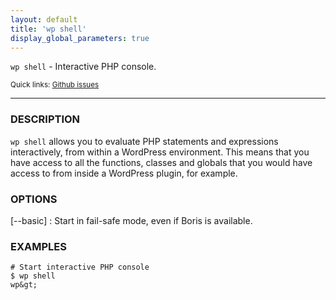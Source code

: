 ```yaml
---
layout: default
title: 'wp shell'
display_global_parameters: true
---
```


`wp shell` - Interactive PHP console.

<small>Quick links: <a href="https://github.com/wp-cli/wp-cli/issues?q=is%3Aopen+label%3Acommand%3Ashell+sort%3Aupdated-desc">Github issues</a></small>

<hr />

### DESCRIPTION

`wp shell` allows you to evaluate PHP statements and expressions interactively, from within a WordPress environment. This means that you have access to all the functions, classes and globals that you would have access to from inside a WordPress plugin, for example.

### OPTIONS

[\--basic]
: Start in fail-safe mode, even if Boris is available.

### EXAMPLES

    # Start interactive PHP console
    $ wp shell
    wp&gt;



